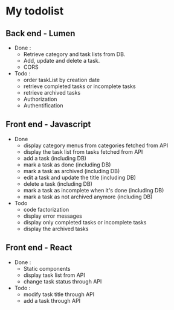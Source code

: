 # My todolist

## Back end - Lumen

- Done :
  - Retrieve category and task lists from DB.
  - Add, update and delete a task.
  - CORS
- Todo :
  - order taskList by creation date
  - retrieve completed tasks or incomplete tasks
  - retrieve archived tasks
  - Authorization
  - Authentification

## Front end - Javascript

- Done
  - display category menus from categories fetched from API
  - display the task list from tasks fetched from API
  - add a task (including DB)
  - mark a task as done (including DB)
  - mark a task as archived (including DB)
  - edit a task and update the title (including DB)
  - delete a task (including DB)
  - mark a task as incomplete when it's done (including DB)
  - mark a task as not archived anymore (including DB)
- Todo
  - code factorization
  - display error messages
  - display only completed tasks or incomplete tasks
  - display the archived tasks

## Front end - React

- Done :
  - Static components
  - display task list from API
  - change task status through API
- Todo :
  - modify task title through API
  - add a task through API